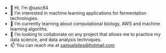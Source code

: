 - 👋 Hi, I’m @sasc84
- 👀 I’m interested in machine learning applications for fermentation technologies.
- 🌱 I’m currently learning about computational biology, AWS and machine learning algoriths.
- 💞️ I’m looking to collaborate on any project that allows me to practice my data science, and data analysis techniques.
- 📫 You can reach me at samuelsiles@hotmail.com

<!---
sasc84/sasc84 is a ✨ special ✨ repository because its `README.md` (this file) appears on your GitHub profile.
You can click the Preview link to take a look at your changes.
--->
